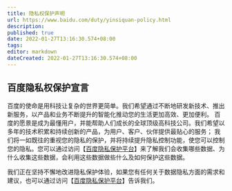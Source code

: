 ```yaml
---
title: 隐私权保护声明
url: https://www.baidu.com/duty/yinsiquan-policy.html
description:
published: true
date: 2022-01-27T13:16:30.574+08:00
tags:
editor: markdown
dateCreated: 2022-01-27T13:16:30.574+08:00
---
```


## 百度隐私权保护宣言

百度的使命是用科技让复杂的世界更简单。我们希望通过不断地研发新技术、推出新服务，以产品和业务不断提升的智能化推动您的生活更加高效、更加便利。 百度的愿景是成为最懂用户，并能帮助人们成长的全球顶级高科技公司。我们希望以多年的技术积累和持续创新的产品，为用户、客户、伙伴提供最贴心的服务； 我们将一如既往的重视您的隐私的保护，并将持续提升隐私控制功能，使您可以控制您的隐私。您可以通过访问【[百度隐私保护平台](http://privacy.baidu.com/detail?id=288)】来了解我们会收集哪些数据、为什么收集这些数据，会利用这些数据做些什么及如何保护这些数据。

我们正在坚持不懈地改进隐私保护体验，如果您有任何关于数据隐私方面的需求和建议，也可以通过访问【[百度隐私保护平台](http://privacy.baidu.com)】告诉我们。